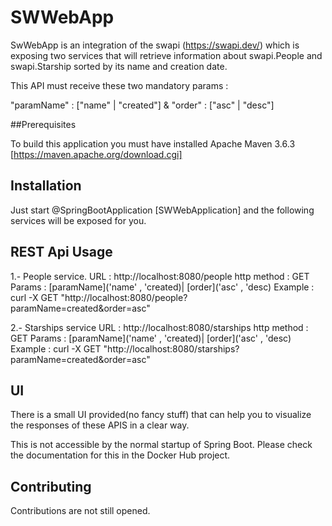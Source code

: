 # SWWebApp

SwWebApp is an integration of the swapi (https://swapi.dev/) which is exposing two services that will retrieve information about swapi.People and swapi.Starship sorted by its name and creation date.

This API must receive these two mandatory params : 

"paramName" : ["name" | "created"]    &   "order" : ["asc" | "desc"]

##Prerequisites

To build this application you must have installed Apache Maven 3.6.3 [https://maven.apache.org/download.cgi]

## Installation

Just start @SpringBootApplication [SWWebApplication] and the following services will be exposed for you.


## REST Api Usage

1.- People service.
URL : http://localhost:8080/people
http method : GET
Params :  [paramName]('name' , 'created)| [order]('asc' , 'desc)
Example : curl -X GET "http://localhost:8080/people?paramName=created&order=asc"

2.- Starships service
URL : http://localhost:8080/starships
http method : GET
Params :  [paramName]('name' , 'created)| [order]('asc' , 'desc)
Example : curl -X GET "http://localhost:8080/starships?paramName=created&order=asc"

## UI

There is a small UI provided(no fancy stuff) that can help you to visualize the responses of these APIS in a clear way.

This is not accessible by the normal startup of Spring Boot. Please check the documentation for this in the Docker Hub project.

## Contributing
Contributions are not still opened.


